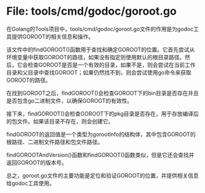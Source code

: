 # File: tools/cmd/godoc/goroot.go

在Golang的Tools项目中，tools/cmd/godoc/goroot.go文件的作用是为godoc工具提供GOROOT的相关信息和操作。

该文件中的findGOROOT()函数用于查找和确定GOROOT的位置。它首先尝试从环境变量中获取GOROOT的路径，如果没有指定则使用默认的根目录路径。然后，它会检查GOROOT是否是一个有效的目录，如果不是，则会尝试在当前工作目录和父目录中查找GOROOT；如果仍然找不到，则会尝试使用go命令来获取GOROOT的路径。

在找到GOROOT之后，findGOROOT()会检查GOROOT下的bin目录是否存在并且是否包含go二进制文件，以确保GOROOT的有效性。

接下来，findGOROOT()会检查GOROOT下的pkg目录是否存在，用于存放编译后的包文件。如果该目录不存在，则会创建它。

findGOROOT的返回值是一个类型为gorootInfo的结构体，其中包含GOROOT的根路径、二进制文件路径和包文件路径。

findGOROOTAndVersion()函数和findGOROOT()函数类似，但是它还会查找并返回GOROOT的版本号。

总之，goroot.go文件的主要功能是定位和验证GOROOT的位置，并提供相关信息给godoc工具使用。

